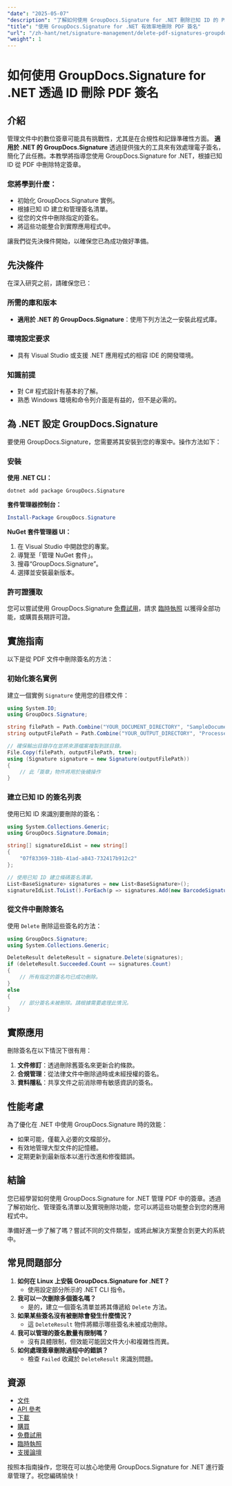 ```yaml
---
"date": "2025-05-07"
"description": "了解如何使用 GroupDocs.Signature for .NET 刪除已知 ID 的 PDF 簽章。簡化您的簽章管理流程。"
"title": "使用 GroupDocs.Signature for .NET 有效率地刪除 PDF 簽名"
"url": "/zh-hant/net/signature-management/delete-pdf-signatures-groupdocs-dotnet/"
"weight": 1
---
```


# 如何使用 GroupDocs.Signature for .NET 透過 ID 刪除 PDF 簽名

## 介紹
管理文件中的數位簽章可能具有挑戰性，尤其是在合規性和記錄準確性方面。 **適用於 .NET 的 GroupDocs.Signature** 透過提供強大的工具來有效處理電子簽名，簡化了此任務。本教學將指導您使用 GroupDocs.Signature for .NET，根據已知 ID 從 PDF 中刪除特定簽章。

### 您將學到什麼：
- 初始化 GroupDocs.Signature 實例。
- 根據已知 ID 建立和管理簽名清單。
- 從您的文件中刪除指定的簽名。
- 將這些功能整合到實際應用程式中。

讓我們從先決條件開始，以確保您已為成功做好準備。

## 先決條件
在深入研究之前，請確保您已：

### 所需的庫和版本
- **適用於 .NET 的 GroupDocs.Signature**：使用下列方法之一安裝此程式庫。

### 環境設定要求
- 具有 Visual Studio 或支援 .NET 應用程式的相容 IDE 的開發環境。

### 知識前提
- 對 C# 程式設計有基本的了解。
- 熟悉 Windows 環境和命令列介面是有益的，但不是必需的。

## 為 .NET 設定 GroupDocs.Signature
要使用 GroupDocs.Signature，您需要將其安裝到您的專案中。操作方法如下：

### 安裝
**使用 .NET CLI：**
```shell
dotnet add package GroupDocs.Signature
```
**套件管理器控制台：**
```powershell
Install-Package GroupDocs.Signature
```
**NuGet 套件管理器 UI：**
1. 在 Visual Studio 中開啟您的專案。
2. 導覽至「管理 NuGet 套件」。
3. 搜尋“GroupDocs.Signature”。
4. 選擇並安裝最新版本。

### 許可證獲取
您可以嘗試使用 GroupDocs.Signature [免費試用](https://releases.groupdocs.com/signature/net/)，請求 [臨時執照](https://purchase.groupdocs.com/temporary-license/) 以獲得全部功能，或購買長期許可證。

## 實施指南
以下是從 PDF 文件中刪除簽名的方法：

### 初始化簽名實例
建立一個實例 `Signature` 使用您的目標文件：
```csharp
using System.IO;
using GroupDocs.Signature;

string filePath = Path.Combine("YOUR_DOCUMENT_DIRECTORY", "SampleDocument.pdf");
string outputFilePath = Path.Combine("YOUR_OUTPUT_DIRECTORY", "ProcessedDocument.pdf");

// 確保輸出目錄存在並將來源檔案複製到該目錄。
File.Copy(filePath, outputFilePath, true);
using (Signature signature = new Signature(outputFilePath))
{
    // 此「簽章」物件將用於後續操作
}
```
### 建立已知 ID 的簽名列表
使用已知 ID 來識別要刪除的簽名：
```csharp
using System.Collections.Generic;
using GroupDocs.Signature.Domain;

string[] signatureIdList = new string[]
{
    "07f83369-318b-41ad-a843-732417b912c2"
};

// 使用已知 ID 建立條碼簽名清單。
List<BaseSignature> signatures = new List<BaseSignature>();
signatureIdList.ToList().ForEach(p => signatures.Add(new BarcodeSignature(p)));
```
### 從文件中刪除簽名
使用 `Delete` 刪除這些簽名的方法：
```csharp
using GroupDocs.Signature;
using System.Collections.Generic;

DeleteResult deleteResult = signature.Delete(signatures);
if (deleteResult.Succeeded.Count == signatures.Count)
{
    // 所有指定的簽名均已成功刪除。
}
else
{
    // 部分簽名未被刪除。請根據需要處理此情況。
}
```
## 實際應用
刪除簽名在以下情況下很有用：
1. **文件修訂**：透過刪除舊簽名來更新合約條款。
2. **合規管理**：從法律文件中刪除過時或未經授權的簽名。
3. **資料隱私**：共享文件之前消除帶有敏感資訊的簽名。

## 性能考慮
為了優化在 .NET 中使用 GroupDocs.Signature 時的效能：
- 如果可能，僅載入必要的文檔部分。
- 有效地管理大型文件的記憶體。
- 定期更新到最新版本以進行改進和修復錯誤。

## 結論
您已經學習如何使用 GroupDocs.Signature for .NET 管理 PDF 中的簽章。透過了解初始化、管理簽名清單以及實現刪除功能，您可以將這些功能整合到您的應用程式中。

準備好進一步了解了嗎？嘗試不同的文件類型，或將此解決方案整合到更大的系統中。

## 常見問題部分
1. **如何在 Linux 上安裝 GroupDocs.Signature for .NET？**
   - 使用設定部分所示的 .NET CLI 指令。
2. **我可以一次刪除多個簽名嗎？**
   - 是的，建立一個簽名清單並將其傳遞給 `Delete` 方法。
3. **如果某些簽名沒有被刪除會發生什麼情況？**
   - 這 `DeleteResult` 物件將顯示哪些簽名未被成功刪除。
4. **我可以管理的簽名數量有限制嗎？**
   - 沒有具體限制，但效能可能因文件大小和複雜性而異。
5. **如何處理簽章刪除過程中的錯誤？**
   - 檢查 `Failed` 收藏於 `DeleteResult` 來識別問題。

## 資源
- [文件](https://docs.groupdocs.com/signature/net/)
- [API 參考](https://reference.groupdocs.com/signature/net/)
- [下載](https://releases.groupdocs.com/signature/net/)
- [購買](https://purchase.groupdocs.com/buy)
- [免費試用](https://releases.groupdocs.com/signature/net/)
- [臨時執照](https://purchase.groupdocs.com/temporary-license/)
- [支援論壇](https://forum.groupdocs.com/c/signature/)

按照本指南操作，您現在可以放心地使用 GroupDocs.Signature for .NET 進行簽章管理了。祝您編碼愉快！